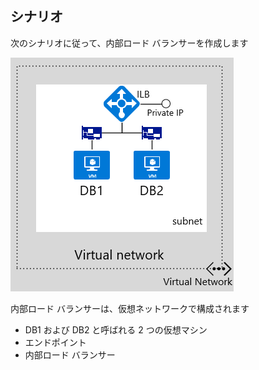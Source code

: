 ## シナリオ

次のシナリオに従って、内部ロード バランサーを作成します

![イメージの説明](./media/load-balancer-get-started-ilb-scenario-include/figure1.png)

内部ロード バランサーは、仮想ネットワークで構成されます 
- DB1 および DB2 と呼ばれる 2 つの仮想マシン<BR> 
- エンドポイント <BR> 
- 内部ロード バランサー<BR>

<!----HONumber=AcomDC_1223_2015-->